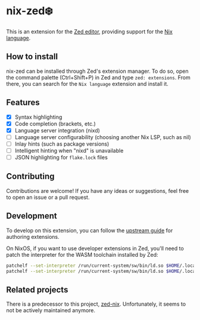 # nix-zed❄️

This is an extension for the [Zed editor](https://github.com/zed-industries/zed), providing support for the [Nix language](https://github.com/NixOS/nix).

## How to install

nix-zed can be installed through Zed's extension manager. To do so, open
the command palette (Ctrl+Shift+P) in Zed and type `zed: extensions`. From there, you can search for the `Nix language` extension and install it.

## Features

- [x] Syntax highlighting
- [x] Code completion (brackets, etc.)
- [x] Language server integration (nixd)
- [ ] Language server configurability (choosing another Nix LSP, such as nil)
- [ ] Inlay hints (such as package versions)
- [ ] Intelligent hinting when "nixd" is unavailable
- [ ] JSON highlighting for `flake.lock` files

## Contributing

Contributions are welcome! If you have any ideas or suggestions, feel free to open an issue or a pull request.

## Development

To develop on this extension, you can follow the [upstream guide](https://github.com/zed-industries/extensions/blob/main/AUTHORING_EXTENSIONS.md) for authoring extensions.

On NixOS, if you want to use developer extensions in Zed, you'll need to patch the interpreter for the WASM toolchain installed by Zed:

```bash
patchelf --set-interpreter /run/current-system/sw/bin/ld.so $HOME/.local/share/zed/extensions/build/wasi-sdk/bin/wasm-ld
patchelf --set-interpreter /run/current-system/sw/bin/ld.so $HOME/.local/share/zed/extensions/build/wasi-sdk/bin/clang
```

## Related projects

There is a predecessor to this project, [zed-nix](https://github.com/hasit/zed-nix). Unfortunately, it seems to not
be actively maintained anymore.
